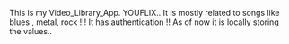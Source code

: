 This is my Video_Library_App. 
YOUFLIX..
It is mostly related to songs like blues , metal, rock !!!
It has authentication !! As of now it is locally storing the values..


